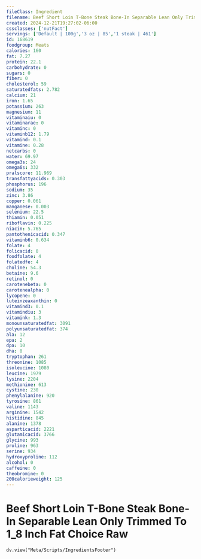 ```yaml
---
fileClass: Ingredient
filename: Beef Short Loin T-Bone Steak Bone-In Separable Lean Only Trimmed To 1_8 Inch Fat Choice Raw
created: 2024-12-21T19:27:02-06:00
cssclasses: ['nutFact']
servings: ['Default | 100g','3 oz | 85','1 steak | 461']
id: 168619
foodgroup: Meats
calories: 160
fat: 7.27
protein: 22.1
carbohydrate: 0
sugars: 0
fiber: 0
cholesterol: 59
saturatedfats: 2.782
calcium: 21
iron: 1.65
potassium: 263
magnesium: 11
vitaminaiu: 0
vitaminarae: 0
vitaminc: 0
vitaminb12: 1.79
vitamind: 0.1
vitamine: 0.28
netcarbs: 0
water: 69.97
omega3s: 24
omega6s: 332
pralscore: 11.969
transfattyacids: 0.303
phosphorus: 196
sodium: 35
zinc: 3.86
copper: 0.061
manganese: 0.003
selenium: 22.5
thiamin: 0.051
riboflavin: 0.225
niacin: 5.765
pantothenicacid: 0.347
vitaminb6: 0.634
folate: 4
folicacid: 0
foodfolate: 4
folatedfe: 4
choline: 54.3
betaine: 9.6
retinol: 0
carotenebeta: 0
carotenealpha: 0
lycopene: 0
luteinzeaxanthin: 0
vitamind3: 0.1
vitamindiu: 3
vitamink: 1.3
monounsaturatedfat: 3091
polyunsaturatedfat: 374
ala: 12
epa: 2
dpa: 10
dha: 0
tryptophan: 261
threonine: 1085
isoleucine: 1080
leucine: 1979
lysine: 2204
methionine: 613
cystine: 230
phenylalanine: 920
tyrosine: 861
valine: 1143
arginine: 1542
histidine: 845
alanine: 1378
asparticacid: 2221
glutamicacid: 3766
glycine: 993
proline: 963
serine: 934
hydroxyproline: 112
alcohol: 0
caffeine: 0
theobromine: 0
200calorieweight: 125
---
```


# Beef Short Loin T-Bone Steak Bone-In Separable Lean Only Trimmed To 1_8 Inch Fat Choice Raw

```dataviewjs
dv.view("Meta/Scripts/IngredientsFooter")
```